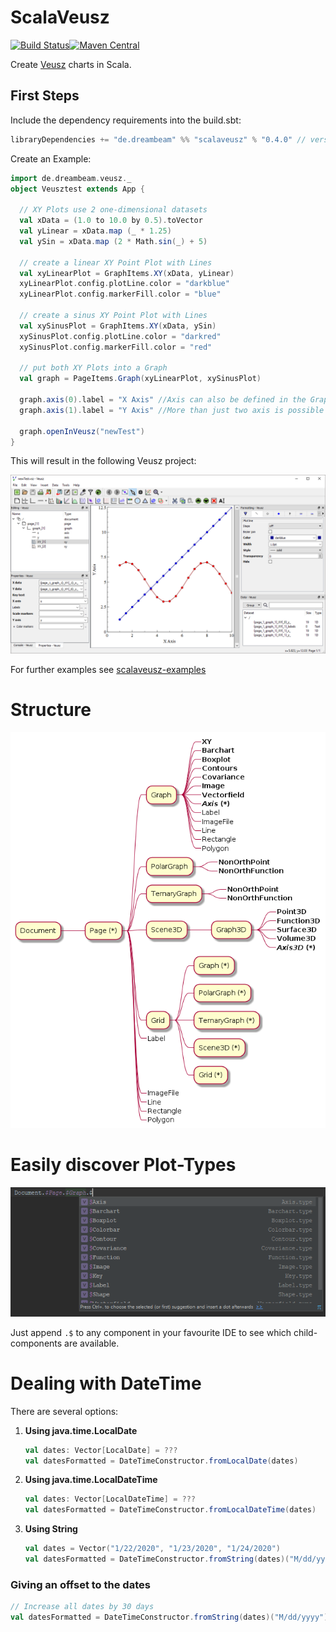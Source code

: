 # ScalaVeusz
[![Build Status](https://travis-ci.org/staeff777/scalaveusz.svg?branch=master)](https://travis-ci.org/staeff777/scalaveusz)[![Maven Central](https://maven-badges.herokuapp.com/maven-central/de.dreambeam/scalaveusz_2.12/badge.svg)](https://maven-badges.herokuapp.com/maven-central/de.dreambeam/scalaveusz_2.12)

Create [Veusz](https://veusz.github.io/) charts in Scala.

## First Steps

Include the dependency requirements into the build.sbt:
```scala
libraryDependencies += "de.dreambeam" %% "scalaveusz" % "0.4.0" // version according to Maven Central Badge in the top of this page
```

Create an Example:

```scala
import de.dreambeam.veusz._
object Veusztest extends App {

  // XY Plots use 2 one-dimensional datasets
  val xData = (1.0 to 10.0 by 0.5).toVector
  val yLinear = xData.map (_ * 1.25)
  val ySin = xData.map (2 * Math.sin(_) + 5)

  // create a linear XY Point Plot with Lines
  val xyLinearPlot = GraphItems.XY(xData, yLinear)
  xyLinearPlot.config.plotLine.color = "darkblue"
  xyLinearPlot.config.markerFill.color = "blue"

  // create a sinus XY Point Plot with Lines
  val xySinusPlot = GraphItems.XY(xData, ySin)
  xySinusPlot.config.plotLine.color = "darkred"
  xySinusPlot.config.markerFill.color = "red"

  // put both XY Plots into a Graph
  val graph = PageItems.Graph(xyLinearPlot, xySinusPlot)

  graph.axis(0).label = "X Axis" //Axis can also be defined in the Graph constructor
  graph.axis(1).label = "Y Axis" //More than just two axis is possible

  graph.openInVeusz("newTest")
}
```

This will result in the following Veusz project:

![Veusz Document](https://raw.githubusercontent.com/staeff777/scalaveusz/master/documentation/example.png)

For further examples see [scalaveusz-examples](https://github.com/staeff777/scalaveusz-examples)

# Structure

![Excerpt of ScalaVeusz Architecture](documentation/structure.png)


# Easily discover Plot-Types

![Using autocompletion](https://raw.githubusercontent.com/staeff777/scalaveusz/develop/docs/auto-completion.PNG)

Just append `.$` to any component in your favourite IDE to see which child-components are available.

# Dealing with DateTime

There are several options:

1. **Using java.time.LocalDate**

    ```scala
    val dates: Vector[LocalDate] = ???
    val datesFormatted = DateTimeConstructor.fromLocalDate(dates)
    ```

2. **Using java.time.LocalDateTime**

    ```scala
    val dates: Vector[LocalDateTime] = ???
    val datesFormatted = DateTimeConstructor.fromLocalDateTime(dates)
    ```

3. **Using String**

    ```scala
    val dates = Vector("1/22/2020", "1/23/2020", "1/24/2020")
    val datesFormatted = DateTimeConstructor.fromString(dates)("M/dd/yyyy")
    ```

### Giving an offset to the dates

```scala
// Increase all dates by 30 days
val datesFormatted = DateTimeConstructor.fromString(dates)("M/dd/yyyy")(Map("dd"->30))
```
